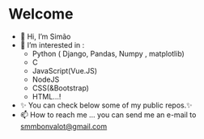 <h1> Welcome </h1>

- 👋 Hi, I’m Simão
- 👀 I’m interested in :
  - Python ( Django, Pandas, Numpy , matplotlib) 
  -  C  
  -  JavaScript(Vue.JS)
  -  NodeJS 
  -  CSS(&Bootstrap) 
  -  HTML...!
- ✨ You can check below some of my public repos.✨
- 📫 How to reach me ... you can send me an e-mail to smmbonvalot@gmail.com

<!---
izzypt/izzypt is a ✨ special ✨ repository because its `README.md` (this file) appears on your GitHub profile.
You can click the Preview link to take a look at your changes.
--->
